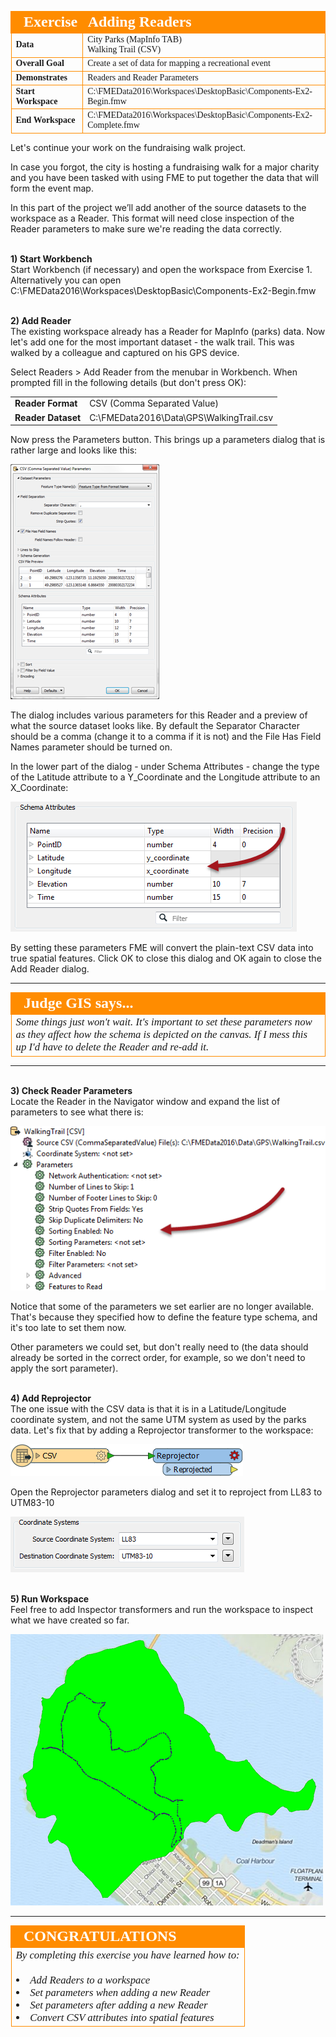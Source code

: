 <!--Exercise Section-->
<!--NB: In GitBook world we don't give a number to exercises-->

<table style="border-spacing: 0px;border-collapse: collapse;font-family:serif">
<tr>
<td style="vertical-align:middle;background-color:darkorange;border: 2px solid darkorange">
<i class="fa fa-cogs fa-lg fa-pull-left fa-fw" style="color:white;padding-right: 12px;vertical-align:text-top"></i>
<span style="color:white;font-size:x-large;font-weight: bold">Exercise</span>
</td>
<td style="border: 2px solid darkorange;background-color:darkorange;color:white">
<span style="color:white;font-size:x-large;font-weight: bold">Adding Readers</span>
</td>
</tr>

<tr>
<td style="border: 1px solid darkorange; font-weight: bold">Data</td>
<td style="border: 1px solid darkorange">City Parks (MapInfo TAB)<br>Walking Trail (CSV)</td>
</tr>

<tr>
<td style="border: 1px solid darkorange; font-weight: bold">Overall Goal</td>
<td style="border: 1px solid darkorange">Create a set of data for mapping a recreational event</td>
</tr>

<tr>
<td style="border: 1px solid darkorange; font-weight: bold">Demonstrates</td>
<td style="border: 1px solid darkorange">Readers and Reader Parameters</td>
</tr>

<tr>
<td style="border: 1px solid darkorange; font-weight: bold">Start Workspace</td>
<td style="border: 1px solid darkorange">C:\FMEData2016\Workspaces\DesktopBasic\Components-Ex2-Begin.fmw</td>
</tr>

<tr>
<td style="border: 1px solid darkorange; font-weight: bold">End Workspace</td>
<td style="border: 1px solid darkorange">C:\FMEData2016\Workspaces\DesktopBasic\Components-Ex2-Complete.fmw</td>
</tr>

</table>


Let's continue your work on the fundraising walk project.

In case you forgot, the city is hosting a fundraising walk for a major charity and you have been tasked with using FME to put together the data that will form the event map.  

In this part of the project we’ll add another of the source datasets to the workspace as a Reader. This format will need close inspection of the Reader parameters to make sure we're reading the data correctly.


<br>**1) Start Workbench**
<br>Start Workbench (if necessary) and open the workspace from Exercise 1. Alternatively you can open C:\FMEData2016\Workspaces\DesktopBasic\Components-Ex2-Begin.fmw



<br>**2) Add Reader**
<br>The existing workspace already has a Reader for MapInfo (parks) data. Now let's add one for the most important dataset - the walk trail. This was walked by a colleague and captured on his GPS device.

Select Readers > Add Reader from the menubar in Workbench. When prompted fill in the following details (but don't press OK):

<table style="border: 0px">

<tr>
<td style="font-weight: bold">Reader Format</td>
<td style="">CSV (Comma Separated Value)</td>
</tr>

<tr>
<td style="font-weight: bold">Reader Dataset</td>
<td style="">C:\FMEData2016\Data\GPS\WalkingTrail.csv</td>
</tr>

</table>

Now press the Parameters button. This brings up a parameters dialog that is rather large and looks like this:

![](./Images/Img4.69.Ex2.CSVParametersAddReaderDialogHalfScale.png)

The dialog includes various parameters for this Reader and a preview of what the source dataset looks like. By default the Separator Character should be a comma (change it to a comma if it is not) and the File Has Field Names parameter should be turned on.

In the lower part of the dialog - under Schema Attributes - change the type of the Latitude attribute to a Y_Coordinate and the Longitude attribute to an X_Coordinate:

![](./Images/Img4.70.Ex2.CSVParametersAttributeTypes.png)

By setting these parameters FME will convert the plain-text CSV data into true spatial features. Click OK to close this dialog and OK again to close the Add Reader dialog.

---

<!--Person X Says Section-->

<table style="border-spacing: 0px">
<tr>
<td style="vertical-align:middle;background-color:darkorange;border: 2px solid darkorange">
<i class="fa fa-quote-left fa-lg fa-pull-left fa-fw" style="color:white;padding-right: 12px;vertical-align:text-top"></i>
<span style="color:white;font-size:x-large;font-weight: bold;font-family:serif">Judge GIS says...</span>
</td>
</tr>

<tr>
<td style="border: 1px solid darkorange">
<span style="font-family:serif; font-style:italic; font-size:larger">
Some things just won't wait. It's important to set these parameters now as they affect how the schema is depicted on the canvas. If I mess this up I'd have to delete the Reader and re-add it.
</span>
</td>
</tr>
</table>

---


<br>**3) Check Reader Parameters**
<br>Locate the Reader in the Navigator window and expand the list of parameters to see what there is:

![](./Images/Img4.86.Ex2.CSVReaderParams.png)

Notice that some of the parameters we set earlier are no longer available. That's because they specified how to define the feature type schema, and it's too late to set them now.

Other parameters we could set, but don't really need to (the data should already be sorted in the correct order, for example, so we don't need to apply the sort parameter). 


<!--Following content subject to PR#65917 being fixed-->
<!--For example, we need to be careful that the ID number of each point in the trail is in the correct order. So double-click the Sorting Enabled parameter and change it to Yes.-->
<!--Now double-click the Sorting Parameters parameter. Set it up to sort by ID number, a numerical, ascending sort:-->
<!--![](./Images/Img4.87.Ex2.CSVReaderSortParams.png)-->
<!--Now we can be sure that the incoming data will be sorted in the correct order.-->


<br>**4) Add Reprojector**
<br>The one issue with the CSV data is that it is in a Latitude/Longitude coordinate system, and not the same UTM system as used by the parks data. Let's fix that by adding a Reprojector transformer to the workspace:

![](./Images/Img4.71.Ex2.ReprojectorOnCanvas.png)

Open the Reprojector parameters dialog and set it to reproject from LL83 to UTM83-10

![](./Images/Img4.72.Ex2.ReprojectorParamsDialog.png)


<br>**5) Run Workspace**
<br>Feel free to add Inspector transformers and run the workspace to inspect what we have created so far.

![](./Images/Img4.78.Ex2.OutputSoFar.png)

---

<!--Exercise Congratulations Section--> 

<table style="border-spacing: 0px">
<tr>
<td style="vertical-align:middle;background-color:darkorange;border: 2px solid darkorange">
<i class="fa fa-thumbs-o-up fa-lg fa-pull-left fa-fw" style="color:white;padding-right: 12px;vertical-align:text-top"></i>
<span style="color:white;font-size:x-large;font-weight: bold;font-family:serif">CONGRATULATIONS</span>
</td>
</tr>

<tr>
<td style="border: 1px solid darkorange">
<span style="font-family:serif; font-style:italic; font-size:larger">
By completing this exercise you have learned how to:
<br><br><li>Add Readers to a workspace
<br><li>Set parameters when adding a new Reader
<br><li>Set parameters after adding a new Reader
<br><li>Convert CSV attributes into spatial features
</span>
</td>
</tr>
</table>
